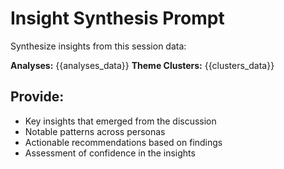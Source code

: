 # Insight Synthesis Prompt

Synthesize insights from this session data:

**Analyses:** {{analyses_data}}
**Theme Clusters:** {{clusters_data}}

## Provide:
- Key insights that emerged from the discussion
- Notable patterns across personas
- Actionable recommendations based on findings
- Assessment of confidence in the insights